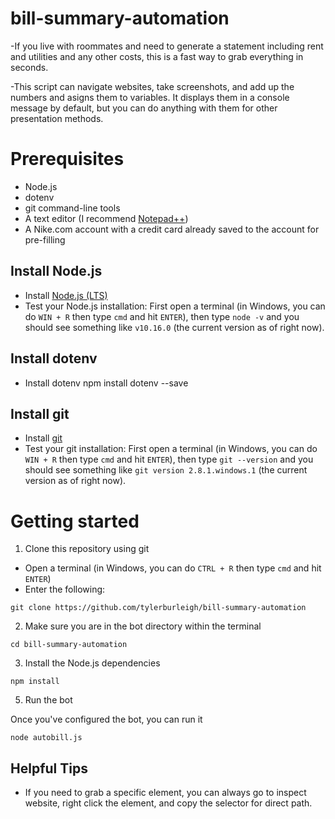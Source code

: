 # bill-summary-automation
 
-If you live with roommates and need to generate a statement including rent and utilities and any other costs, this is a fast way to grab everything in seconds.

-This script can navigate websites, take screenshots, and add up the numbers and asigns them to variables. It displays them in a console message by default, but you can do anything with them for other presentation methods.

# Prerequisites

- Node.js
- dotenv
- git command-line tools
- A text editor (I recommend [Notepad++](https://notepad-plus-plus.org))
- A Nike.com account with a credit card already saved to the account for pre-filling

## Install Node.js

- Install [Node.js (LTS)](https://nodejs.org/en/download)
- Test your Node.js installation: First open a terminal (in Windows, you can do `WIN + R` then type `cmd` and hit `ENTER`), then type `node -v` and you should see something like `v10.16.0` (the current version as of right now).

## Install dotenv

- Install dotenv npm install dotenv --save

## Install git

- Install [git](https://git-scm.com/downloads)
- Test your git installation: First open a terminal (in Windows, you can do `WIN + R` then type `cmd` and hit `ENTER`), then type `git --version` and you should see something like `git version 2.8.1.windows.1` (the current version as of right now).

# Getting started

1. Clone this repository using git

- Open a terminal (in Windows, you can do `CTRL + R` then type `cmd` and hit `ENTER`)
- Enter the following:

`git clone https://github.com/tylerburleigh/bill-summary-automation`

2. Make sure you are in the bot directory within the terminal

`cd bill-summary-automation`

3. Install the Node.js dependencies

`npm install`

5. Run the bot

Once you've configured the bot, you can run it

`node autobill.js`

## Helpful Tips

- If you need to grab a specific element, you can always go to inspect website, right click the element, and copy the selector for direct path.
